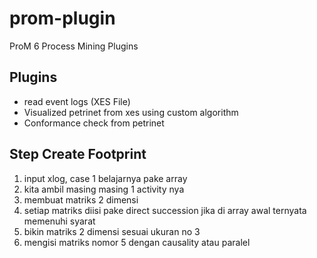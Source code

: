 # prom-plugin
ProM 6 Process Mining Plugins

## Plugins
- read event logs (XES File)
- Visualized petrinet from xes using custom algorithm
- Conformance check from petrinet

## Step Create Footprint
1. input xlog, case 1 belajarnya pake array
2. kita ambil masing masing 1 activity nya
3. membuat matriks 2 dimensi
4. setiap matriks diisi pake direct succession jika di array awal ternyata memenuhi syarat
5. bikin matriks 2 dimensi sesuai ukuran no 3
6. mengisi matriks nomor 5 dengan causality atau paralel